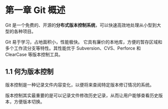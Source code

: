 # 第一章 Git 概述

Git 是一个免费的、开源的**分布式版本控制系统**，可以快速高效地处理从小型到大型的各种项目。

Git 易于学习，占地面积小，性能极快。 它具有廉价的本地库，方便的暂存区域和多个工作流分支等特性。其性能优于 Subversion、CVS、Perforce 和 ClearCase 等版本控制工具。

## 1.1 何为版本控制

版本控制是一种记录文件内容变化，以便将来查阅特定版本修订情况的系统。

版本控制其实最重要的是可以记录文件修改历史记录，从而让用户能够查看历史版本，方便版本切换。